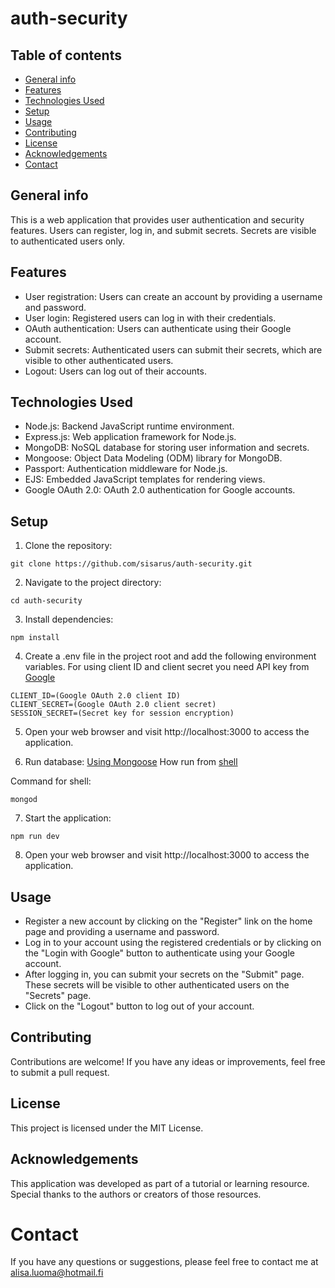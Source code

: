 # auth-security

## Table of contents
* [General info](#general-info)
* [Features](#features)
* [Technologies Used](#technologies-used)
* [Setup](#setup)
* [Usage](#Usage)
* [Contributing](#contributing)
* [License](#license)
* [Acknowledgements](#acknowledgements)
* [Contact](#contact)

## General info

This is a web application that provides user authentication and security features. Users can register, log in, and submit secrets. Secrets are visible to authenticated users only.

## Features

* User registration: Users can create an account by providing a username and password.
* User login: Registered users can log in with their credentials.
* OAuth authentication: Users can authenticate using their Google account.
* Submit secrets: Authenticated users can submit their secrets, which are visible to other authenticated users.
* Logout: Users can log out of their accounts.

## Technologies Used

* Node.js: Backend JavaScript runtime environment.
* Express.js: Web application framework for Node.js.
* MongoDB: NoSQL database for storing user information and secrets.
* Mongoose: Object Data Modeling (ODM) library for MongoDB.
* Passport: Authentication middleware for Node.js.
* EJS: Embedded JavaScript templates for rendering views.
* Google OAuth 2.0: OAuth 2.0 authentication for Google accounts.
<!-- * [bcrypt](https://www.npmjs.com/package/bcrypt) -->

## Setup

1. Clone the repository:

```
git clone https://github.com/sisarus/auth-security.git
```
2. Navigate to the project directory:
```
cd auth-security
```
3. Install dependencies: 
```
npm install
```

4. Create a .env file in the project root and add the following environment variables. For using client ID and client secret you need API key from [Google](https://console.cloud.google.com/apis/dashboard?project=secret-386912)
```
CLIENT_ID=(Google OAuth 2.0 client ID)
CLIENT_SECRET=(Google OAuth 2.0 client secret)
SESSION_SECRET=(Secret key for session encryption)
```

5. Open your web browser and visit http://localhost:3000 to access the application.

6. Run database: 
[Using Mongoose](https://www.mongodb.com/try/download/community) How run from [shell](https://www.mongodb.com/docs/mongodb-shell/?_ga=2.189154979.982079961.1683104589-1260333011.1683100294)

Command for shell:
```
mongod
```

7. Start the application:
```
npm run dev
```

8. Open your web browser and visit http://localhost:3000 to access the application.


## Usage
* Register a new account by clicking on the "Register" link on the home page and providing a username and password.
* Log in to your account using the registered credentials or by clicking on the "Login with Google" button to authenticate using your Google account.
* After logging in, you can submit your secrets on the "Submit" page. These secrets will be visible to other authenticated users on the "Secrets" page.
* Click on the "Logout" button to log out of your account.

## Contributing
Contributions are welcome! If you have any ideas or improvements, feel free to submit a pull request.

## License
This project is licensed under the MIT License.

## Acknowledgements
This application was developed as part of a tutorial or learning resource. Special thanks to the authors or creators of those resources.

# Contact
If you have any questions or suggestions, please feel free to contact me at alisa.luoma@hotmail.fi




<!--complete / no longer being worked on. If you are no longer working on it, provide reasons why. -->

<!-- ## Start new project

npm init -y 

### Installed packages use later
```
npm i express ejs body-parser

npm mongoose

npm i mongoose-encryption

npm i dotenv
```

for Hashing
```
npm i md5
``` -->

